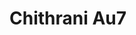 <a name="material" />

# Chithrani Au7
<script type="application/ld+json">
  {
    "@context": "https://schema.org/",
    "@type": "ChemicalSubstance",
    "http://purl.org/dc/terms/conformsTo":
      {
        "@type": "CreativeWork",
        "@id": "https://bioschemas.org/profiles/ChemicalSubstance/0.4-RELEASE/"
      },
    "@id": "https://egonw.github.io/nanowiki/nanowiki422.html#material",
    "name": "Chithrani Au7",
    "sameAs: "http://127.0.0.1/mediawiki/index.php/Special:URIResolver/Chithrani_Au7"
  }
</script>

